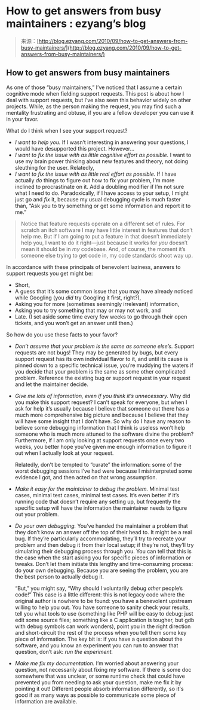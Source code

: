 <!--yml
category: 未分类
date: 2024-07-01 18:18:07
-->

# How to get answers from busy maintainers : ezyang’s blog

> 来源：[http://blog.ezyang.com/2010/09/how-to-get-answers-from-busy-maintainers/](http://blog.ezyang.com/2010/09/how-to-get-answers-from-busy-maintainers/)

## How to get answers from busy maintainers

As one of those “busy maintainers,” I’ve noticed that I assume a certain cognitive mode when fielding support requests. This post is about how I deal with support requests, but I’ve also seen this behavior widely on other projects. While, as the person making the request, you may find such a mentality frustrating and obtuse, if you are a fellow developer you can use it in your favor.

What do I think when I see your support request?

*   *I want to help you.* If I wasn’t interesting in answering your questions, I would have desupported this project. However...
*   *I want to fix the issue with as little cognitive effort as possible.* I want to use my brain power thinking about new features and theory, not doing sleuthing for the user. Relatedly,
*   *I want to fix the issue with as little real effort as possible.* If I have actually *do* things to figure out how to fix your problem, I’m more inclined to procrastinate on it. Add a doubling modifier if I’m not sure what I need to do. Paradoxically, if I have access to your setup, I might just go and *fix* it, because my usual debugging cycle is much faster than, “Ask you to try something or get some information and report it to me.”

> Notice that feature requests operate on a different set of rules. For scratch an itch software I may have little interest in features that don’t help me. But if I am going to put a feature in that doesn’t immediately help you, I want to do it right—just because it works for *you* doesn’t mean it should be in *my* codebase. And, of course, the moment it’s someone else trying to get code in, my code standards shoot way up.

In accordance with these principals of benevolent laziness, answers to support requests you get might be:

*   Short,
*   A guess that it’s some common issue that you may have already noticed while Googling (you *did* try Googling it first, right?),
*   Asking you for more (sometimes seemingly irrelevant) information,
*   Asking you to try something that may or may not work, and
*   Late. (I set aside some time every few weeks to go through their open tickets, and you won’t get an answer until then.)

So how do you use these facts to your favor?

*   *Don’t assume that your problem is the same as someone else’s.* Support requests are not bugs! They may be generated by bugs, but every support request has its own individual flavor to it, and until its cause is pinned down to a specific technical issue, you’re muddying the waters if you decide that your problem is the same as some other complicated problem. Reference the existing bug or support request in your request and let the maintainer decide.

*   *Give me lots of information, even if you think it’s unnecessary.* Why did you make this support request? I can’t speak for everyone, but when I ask for help it’s usually because I believe that someone out there has a much more comprehensive big picture and because I believe that they will have some insight that I don’t have. So why do I have any reason to believe some debugging information that I think is useless won’t help someone who is much more attuned to the software divine the problem? Furthermore, if I am only looking at support requests once every two weeks, you better hope you’ve given me enough information to figure it out when I actually look at your request.

    Relatedly, don’t be tempted to “curate” the information: some of the worst debugging sessions I’ve had were because I misinterpreted some evidence I got, and then acted on that wrong assumption.

*   *Make it easy for the maintainer to debug the problem.* Minimal test cases, minimal test cases, minimal test cases. It’s even better if it’s running code that doesn’t require any setting up, but frequently the specific setup will have the information the maintainer needs to figure out your problem.

*   *Do your own debugging.* You’ve handed the maintainer a problem that they don’t know an answer off the top of their head to. It might be a real bug. If they’re particularly accommodating, they’ll try to recreate your problem and then debug it from their local setup; if they’re not, they’ll try simulating their debugging process through you. You can tell that this is the case when the start asking you for specific pieces of information or tweaks. Don’t let them initiate this lengthy and time-consuming process: do your own debugging. Because you are seeing the problem, you are the best person to actually debug it.

    “But,” you might say, “Why should I voluntarily debug *other* people’s code!” This case is a little different: this is not legacy code where the original author is nowhere to be found: you have a benevolent upstream willing to help you out. You have someone to sanity check your results, tell you what tools to use (something like PHP will be easy to debug: just edit some source files; something like a C application is tougher, but gdb with debug symbols can work wonders), point you in the right direction and short-circuit the rest of the process when you tell them some key piece of information. The key bit is: if you have a question about the software, and you know an experiment you can run to answer that question, don’t ask: *run the experiment.*

*   *Make me fix my documentation.* I’m worried about answering your question, not necessarily about fixing my software. If there is some doc somewhere that was unclear, or some runtime check that could have prevented you from needing to ask your question, make me fix it by pointing it out! Different people absorb information differently, so it's good if as many ways as possible to communicate some piece of information are available.